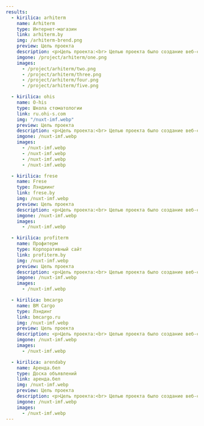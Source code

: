```yaml
---
results:
  - kirilica: arhiterm
    name: Arhiterm
    type: Интернет-магазин
    link: arhiterm.by
    img: /arhiterm-brend.png
    preview: Цель проекта
    description: <p>Цель проекта:<br> Целью проекта было создание веб-сайта с использованием фреймворка Nuxt.js, который обеспечивает высокую производительность, SEO-оптимизацию и удобное управление контентом.</p><p>Характеристики проекта:</p><p>Использование Nuxt.js:<br> Мы выбрали Nuxt.js в качестве основного инструмента разработки, так как он предоставляет превосходную серверную рендеризацию, автоматическую генерацию статических файлов, а также простую настройку маршрутизации и состояния приложения.</p> <p>Vue.js:<br> Nuxt.js основан на Vue.js, что обеспечивает легкость разработки и масштабируемость проекта благодаря его компонентной структуре и реактивности.</p> <p>Управление состоянием с помощью Vuex:<br> Мы использовали Vuex для эффективного управления состоянием приложения, что обеспечило стабильность и предсказуемость взаимодействия компонентов.</p> <p>SEO-оптимизация:<br> Nuxt.js предоставляет встроенные инструменты для SEO-оптимизации, такие как генерация мета-тегов на сервере и динамическая подгрузка контента, что помогает улучшить видимость сайта в поисковых системах.</p><p>Модульность и расширяемость:<br> Мы структурировали проект с использованием модульного подхода, разделяя функциональность на отдельные модули для легкой поддержки и расширения в будущем.</p><p>Результаты:<br>Результатом нашей работы стал современный, отзывчивый веб-сайт, который соответствует ожиданиям клиентов и предоставляет пользователю плавный и удобный интерфейс. Благодаря использованию Nuxt.js мы смогли обеспечить высокую производительность и оптимизацию для поисковых систем, что способствует увеличению трафика и конверсии.</p><p>Заключение:<br> Разработка веб-сайта на Nuxt.js представляла собой увлекательный и продуктивный процесс, который позволил нам создать инновационное веб-приложение, удовлетворяющее потребности как наших клиентов, так и их пользователей. Мы гордимся результатами нашей работы и уверены, что сайт будет успешно справляться с поставленными перед ним задачами в долгосрочной перспективе.</p>
    imgone: /project/arhiterm/one.png
    images:
      - /project/arhiterm/two.png
      - /project/arhiterm/three.png
      - /project/arhiterm/four.png
      - /project/arhiterm/five.png

  - kirilica: ohis
    name: O-his
    type: Школа стоматологии
    link: ru.ohi-s.com
    img: "/nuxt-imf.webp"
    preview: Цель проекта
    description: <p>Цель проекта:<br> Целью проекта было создание веб-сайта с использованием фреймворка Nuxt.js, который обеспечивает высокую производительность, SEO-оптимизацию и удобное управление контентом.</p><p>Характеристики проекта:</p><p>Использование Nuxt.js:<br> Мы выбрали Nuxt.js в качестве основного инструмента разработки, так как он предоставляет превосходную серверную рендеризацию, автоматическую генерацию статических файлов, а также простую настройку маршрутизации и состояния приложения.</p> <p>Vue.js:<br> Nuxt.js основан на Vue.js, что обеспечивает легкость разработки и масштабируемость проекта благодаря его компонентной структуре и реактивности.</p> <p>Управление состоянием с помощью Vuex:<br> Мы использовали Vuex для эффективного управления состоянием приложения, что обеспечило стабильность и предсказуемость взаимодействия компонентов.</p> <p>SEO-оптимизация:<br> Nuxt.js предоставляет встроенные инструменты для SEO-оптимизации, такие как генерация мета-тегов на сервере и динамическая подгрузка контента, что помогает улучшить видимость сайта в поисковых системах.</p><p>Модульность и расширяемость:<br> Мы структурировали проект с использованием модульного подхода, разделяя функциональность на отдельные модули для легкой поддержки и расширения в будущем.</p><p>Результаты:<br>Результатом нашей работы стал современный, отзывчивый веб-сайт, который соответствует ожиданиям клиентов и предоставляет пользователю плавный и удобный интерфейс. Благодаря использованию Nuxt.js мы смогли обеспечить высокую производительность и оптимизацию для поисковых систем, что способствует увеличению трафика и конверсии.</p><p>Заключение:<br> Разработка веб-сайта на Nuxt.js представляла собой увлекательный и продуктивный процесс, который позволил нам создать инновационное веб-приложение, удовлетворяющее потребности как наших клиентов, так и их пользователей. Мы гордимся результатами нашей работы и уверены, что сайт будет успешно справляться с поставленными перед ним задачами в долгосрочной перспективе.</p>
    imgone: /nuxt-imf.webp
    images:
      - /nuxt-imf.webp
      - /nuxt-imf.webp
      - /nuxt-imf.webp
      - /nuxt-imf.webp

  - kirilica: frese
    name: Frese
    type: Лэндиинг
    link: frese.by
    img: /nuxt-imf.webp
    preview: Цель проекта
    description: <p>Цель проекта:<br> Целью проекта было создание веб-сайта с использованием фреймворка Nuxt.js, который обеспечивает высокую производительность, SEO-оптимизацию и удобное управление контентом.</p><p>Характеристики проекта:</p><p>Использование Nuxt.js:<br> Мы выбрали Nuxt.js в качестве основного инструмента разработки, так как он предоставляет превосходную серверную рендеризацию, автоматическую генерацию статических файлов, а также простую настройку маршрутизации и состояния приложения.</p> <p>Vue.js:<br> Nuxt.js основан на Vue.js, что обеспечивает легкость разработки и масштабируемость проекта благодаря его компонентной структуре и реактивности.</p> <p>Управление состоянием с помощью Vuex:<br> Мы использовали Vuex для эффективного управления состоянием приложения, что обеспечило стабильность и предсказуемость взаимодействия компонентов.</p> <p>SEO-оптимизация:<br> Nuxt.js предоставляет встроенные инструменты для SEO-оптимизации, такие как генерация мета-тегов на сервере и динамическая подгрузка контента, что помогает улучшить видимость сайта в поисковых системах.</p><p>Модульность и расширяемость:<br> Мы структурировали проект с использованием модульного подхода, разделяя функциональность на отдельные модули для легкой поддержки и расширения в будущем.</p><p>Результаты:<br>Результатом нашей работы стал современный, отзывчивый веб-сайт, который соответствует ожиданиям клиентов и предоставляет пользователю плавный и удобный интерфейс. Благодаря использованию Nuxt.js мы смогли обеспечить высокую производительность и оптимизацию для поисковых систем, что способствует увеличению трафика и конверсии.</p><p>Заключение:<br> Разработка веб-сайта на Nuxt.js представляла собой увлекательный и продуктивный процесс, который позволил нам создать инновационное веб-приложение, удовлетворяющее потребности как наших клиентов, так и их пользователей. Мы гордимся результатами нашей работы и уверены, что сайт будет успешно справляться с поставленными перед ним задачами в долгосрочной перспективе.</p>
    imgone: /nuxt-imf.webp
    images:
      - /nuxt-imf.webp

  - kirilica: profiterm
    name: Профитерм
    type: Корпоративный сайт
    link: profiterm.by
    img: /nuxt-imf.webp
    preview: Цель проекта
    description: <p>Цель проекта:<br> Целью проекта было создание веб-сайта с использованием фреймворка Nuxt.js, который обеспечивает высокую производительность, SEO-оптимизацию и удобное управление контентом.</p><p>Характеристики проекта:</p><p>Использование Nuxt.js:<br> Мы выбрали Nuxt.js в качестве основного инструмента разработки, так как он предоставляет превосходную серверную рендеризацию, автоматическую генерацию статических файлов, а также простую настройку маршрутизации и состояния приложения.</p> <p>Vue.js:<br> Nuxt.js основан на Vue.js, что обеспечивает легкость разработки и масштабируемость проекта благодаря его компонентной структуре и реактивности.</p> <p>Управление состоянием с помощью Vuex:<br> Мы использовали Vuex для эффективного управления состоянием приложения, что обеспечило стабильность и предсказуемость взаимодействия компонентов.</p> <p>SEO-оптимизация:<br> Nuxt.js предоставляет встроенные инструменты для SEO-оптимизации, такие как генерация мета-тегов на сервере и динамическая подгрузка контента, что помогает улучшить видимость сайта в поисковых системах.</p><p>Модульность и расширяемость:<br> Мы структурировали проект с использованием модульного подхода, разделяя функциональность на отдельные модули для легкой поддержки и расширения в будущем.</p><p>Результаты:<br>Результатом нашей работы стал современный, отзывчивый веб-сайт, который соответствует ожиданиям клиентов и предоставляет пользователю плавный и удобный интерфейс. Благодаря использованию Nuxt.js мы смогли обеспечить высокую производительность и оптимизацию для поисковых систем, что способствует увеличению трафика и конверсии.</p><p>Заключение:<br> Разработка веб-сайта на Nuxt.js представляла собой увлекательный и продуктивный процесс, который позволил нам создать инновационное веб-приложение, удовлетворяющее потребности как наших клиентов, так и их пользователей. Мы гордимся результатами нашей работы и уверены, что сайт будет успешно справляться с поставленными перед ним задачами в долгосрочной перспективе.</p>
    imgone: /nuxt-imf.webp
    images:
      - /nuxt-imf.webp

  - kirilica: bmcargo
    name: BM Cargo
    type: Лэндинг
    link: bmcargo.ru
    img: /nuxt-imf.webp
    preview: Цель проекта
    description: <p>Цель проекта:<br> Целью проекта было создание веб-сайта с использованием фреймворка Nuxt.js, который обеспечивает высокую производительность, SEO-оптимизацию и удобное управление контентом.</p><p>Характеристики проекта:</p><p>Использование Nuxt.js:<br> Мы выбрали Nuxt.js в качестве основного инструмента разработки, так как он предоставляет превосходную серверную рендеризацию, автоматическую генерацию статических файлов, а также простую настройку маршрутизации и состояния приложения.</p> <p>Vue.js:<br> Nuxt.js основан на Vue.js, что обеспечивает легкость разработки и масштабируемость проекта благодаря его компонентной структуре и реактивности.</p> <p>Управление состоянием с помощью Vuex:<br> Мы использовали Vuex для эффективного управления состоянием приложения, что обеспечило стабильность и предсказуемость взаимодействия компонентов.</p> <p>SEO-оптимизация:<br> Nuxt.js предоставляет встроенные инструменты для SEO-оптимизации, такие как генерация мета-тегов на сервере и динамическая подгрузка контента, что помогает улучшить видимость сайта в поисковых системах.</p><p>Модульность и расширяемость:<br> Мы структурировали проект с использованием модульного подхода, разделяя функциональность на отдельные модули для легкой поддержки и расширения в будущем.</p><p>Результаты:<br>Результатом нашей работы стал современный, отзывчивый веб-сайт, который соответствует ожиданиям клиентов и предоставляет пользователю плавный и удобный интерфейс. Благодаря использованию Nuxt.js мы смогли обеспечить высокую производительность и оптимизацию для поисковых систем, что способствует увеличению трафика и конверсии.</p><p>Заключение:<br> Разработка веб-сайта на Nuxt.js представляла собой увлекательный и продуктивный процесс, который позволил нам создать инновационное веб-приложение, удовлетворяющее потребности как наших клиентов, так и их пользователей. Мы гордимся результатами нашей работы и уверены, что сайт будет успешно справляться с поставленными перед ним задачами в долгосрочной перспективе.</p>
    imgone: /nuxt-imf.webp
    images:
      - /nuxt-imf.webp

  - kirilica: arendaby
    name: Аренда.бел
    type: Доска объявлений
    link: аренда.бел
    img: /nuxt-imf.webp
    preview: Цель проекта
    description: <p>Цель проекта:<br> Целью проекта было создание веб-сайта с использованием фреймворка Nuxt.js, который обеспечивает высокую производительность, SEO-оптимизацию и удобное управление контентом.</p><p>Характеристики проекта:</p><p>Использование Nuxt.js:<br> Мы выбрали Nuxt.js в качестве основного инструмента разработки, так как он предоставляет превосходную серверную рендеризацию, автоматическую генерацию статических файлов, а также простую настройку маршрутизации и состояния приложения.</p> <p>Vue.js:<br> Nuxt.js основан на Vue.js, что обеспечивает легкость разработки и масштабируемость проекта благодаря его компонентной структуре и реактивности.</p> <p>Управление состоянием с помощью Vuex:<br> Мы использовали Vuex для эффективного управления состоянием приложения, что обеспечило стабильность и предсказуемость взаимодействия компонентов.</p> <p>SEO-оптимизация:<br> Nuxt.js предоставляет встроенные инструменты для SEO-оптимизации, такие как генерация мета-тегов на сервере и динамическая подгрузка контента, что помогает улучшить видимость сайта в поисковых системах.</p><p>Модульность и расширяемость:<br> Мы структурировали проект с использованием модульного подхода, разделяя функциональность на отдельные модули для легкой поддержки и расширения в будущем.</p><p>Результаты:<br>Результатом нашей работы стал современный, отзывчивый веб-сайт, который соответствует ожиданиям клиентов и предоставляет пользователю плавный и удобный интерфейс. Благодаря использованию Nuxt.js мы смогли обеспечить высокую производительность и оптимизацию для поисковых систем, что способствует увеличению трафика и конверсии.</p><p>Заключение:<br> Разработка веб-сайта на Nuxt.js представляла собой увлекательный и продуктивный процесс, который позволил нам создать инновационное веб-приложение, удовлетворяющее потребности как наших клиентов, так и их пользователей. Мы гордимся результатами нашей работы и уверены, что сайт будет успешно справляться с поставленными перед ним задачами в долгосрочной перспективе.</p>
    imgone: /nuxt-imf.webp
    images:
      - /nuxt-imf.webp
---
```

